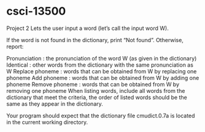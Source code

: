 # csci-13500
Project 2
Lets the user input a word (let’s call the input word W).

If the word is not found in the dictionary, print “Not found”. Otherwise, report:

Pronunciation : the pronunciation of the word W (as given in the dictionary)
Identical : other words from the dictionary with the same pronunciation as W
Replace phoneme : words that can be obtained from W by replacing one phoneme
Add phoneme : words that can be obtained from W by adding one phoneme
Remove phoneme : words that can be obtained from W by removing one phoneme
When listing words, include all words from the dictionary that meet the criteria, the order of listed words should be the same as they appear in the dictionary.

Your program should expect that the dictionary file cmudict.0.7a is located in the current working directory.
